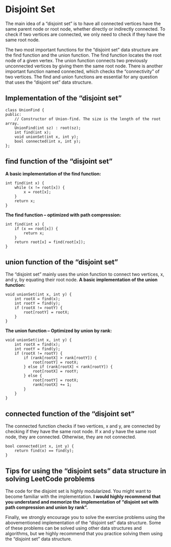 # Disjoint Set

The main idea of a “disjoint set” is to have all connected vertices have the same parent node or root node, whether directly or indirectly connected. To check if two vertices are connected, we only need to check if they have the same root node.

The two most important functions for the “disjoint set” data structure are the find function and the union function. The find function locates the root node of a given vertex. The union function connects two previously unconnected vertices by giving them the same root node. There is another important function named connected, which checks the “connectivity” of two vertices. The find and union functions are essential for any question that uses the “disjoint set” data structure.

## Implementation of the “disjoint set”
```
class UnionFind {
public:
    // Constructor of Union-find. The size is the length of the root array.
    UnionFind(int sz) : root(sz);
    int find(int x);
    void unionSet(int x, int y);
    bool connected(int x, int y);
};
```

## find function of the “disjoint set”
__A basic implementation of the find function:__
```
int find(int x) {
    while (x != root[x]) {
        x = root[x];
    }
    return x;
}
```
__The find function – optimized with path compression:__
```
int find(int x) {
    if (x == root[x]) {
        return x;
    }
    return root[x] = find(root[x]);
}
```

## union function of the “disjoint set”
The “disjoint set” mainly uses the union function to connect two vertices, x, and y, by equating their root node.
__A basic implementation of the union function:__
```
void unionSet(int x, int y) {
    int rootX = find(x);
    int rootY = find(y);
    if (rootX != rootY) {
        root[rootY] = rootX;
    }
}
```
__The union function – Optimized by union by rank:__
```
void unionSet(int x, int y) {
    int rootX = find(x);
    int rootY = find(y);
    if (rootX != rootY) {
        if (rank[rootX] > rank[rootY]) {
            root[rootY] = rootX;
        } else if (rank[rootX] < rank[rootY]) {
            root[rootX] = rootY;
        } else {
            root[rootY] = rootX;
            rank[rootX] += 1;
        }
    }
}
```

## connected function of the “disjoint set”
The connected function checks if two vertices, x and y, are connected by checking if they have the same root node. If x and y have the same root node, they are connected. Otherwise, they are not connected.
```
bool connected(int x, int y) {
    return find(x) == find(y);
}
```

## Tips for using the “disjoint sets” data structure in solving LeetCode problems
The code for the disjoint set is highly modularized. You might want to become familiar with the implementation. __I would highly recommend that you understand and memorize the implementation of “disjoint set with path compression and union by rank”.__

Finally, we strongly encourage you to solve the exercise problems using the abovementioned implementation of the “disjoint set” data structure. Some of these problems can be solved using other data structures and algorithms, but we highly recommend that you practice solving them using the “disjoint set” data structure.